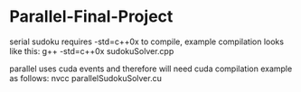 # Parallel-Final-Project

serial sudoku requires -std=c++0x to compile, example compilation looks like this:
g++ -std=c++0x sudokuSolver.cpp

parallel uses cuda events and therefore will need cuda
compilation example as follows:
nvcc parallelSudokuSolver.cu

